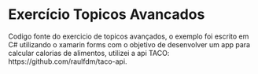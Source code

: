 # Exercício Topicos Avancados

<p>Codigo fonte do exercicio de topicos avançados, o exemplo foi escrito em C# utilizando o xamarin forms com o objetivo de desenvolver um app para calcular calorias de alimentos, utilizei a api TACO: https://github.com/raulfdm/taco-api.</p>
